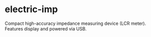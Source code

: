 # electric-imp
Compact high-accuracy impedance measuring device (LCR meter).  Features display and powered via USB.
